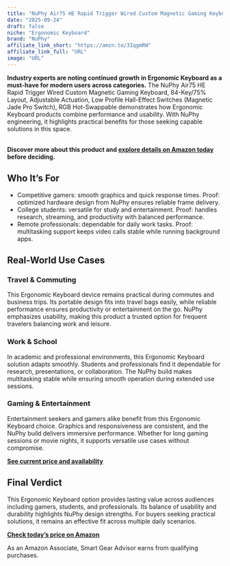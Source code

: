 ```yaml
---
title: "NuPhy Air75 HE Rapid Trigger Wired Custom Magnetic Gaming Keyboard, 84-Key/75% Layout, Adjustable Actuation, Low Profile Hall-Effect Switches (Magnetic Jade Pro Switch), RGB Hot-Swappable"
date: "2025-09-24"
draft: false
niche: "Ergonomic Keyboard"
brand: "NuPhy"
affiliate_link_short: "https://amzn.to/3IqgmRW"
affiliate_link_full: "URL"
image: "URL"
---
```


<p><strong>Industry experts are noting continued growth in Ergonomic Keyboard as a must-have for modern users across categories.</strong> The NuPhy Air75 HE Rapid Trigger Wired Custom Magnetic Gaming Keyboard, 84-Key/75% Layout, Adjustable Actuation, Low Profile Hall-Effect Switches (Magnetic Jade Pro Switch), RGB Hot-Swappable demonstrates how Ergonomic Keyboard products combine performance and usability. With NuPhy engineering, it highlights practical benefits for those seeking capable solutions in this space.</p>
<br>
<strong>Discover more about this product and <a href="https://amzn.to/3IqgmRW" rel="nofollow sponsored">explore details on Amazon today</a> before deciding.</strong>
<br>

<h2>Who It’s For</h2>
<ul>
  <li>Competitive gamers: smooth graphics and quick response times. Proof: optimized hardware design from NuPhy ensures reliable frame delivery.</li>
  <li>College students: versatile for study and entertainment. Proof: handles research, streaming, and productivity with balanced performance.</li>
  <li>Remote professionals: dependable for daily work tasks. Proof: multitasking support keeps video calls stable while running background apps.</li>
</ul>

<h2>Real-World Use Cases</h2>

<h3>Travel & Commuting</h3>
<p>This Ergonomic Keyboard device remains practical during commutes and business trips. Its portable design fits into travel bags easily, while reliable performance ensures productivity or entertainment on the go. NuPhy emphasizes usability, making this product a trusted option for frequent travelers balancing work and leisure.</p>

<h3>Work & School</h3>
<p>In academic and professional environments, this Ergonomic Keyboard solution adapts smoothly. Students and professionals find it dependable for research, presentations, or collaboration. The NuPhy build makes multitasking stable while ensuring smooth operation during extended use sessions.</p>

<h3>Gaming & Entertainment</h3>
<p>Entertainment seekers and gamers alike benefit from this Ergonomic Keyboard choice. Graphics and responsiveness are consistent, and the NuPhy build delivers immersive performance. Whether for long gaming sessions or movie nights, it supports versatile use cases without compromise.</p>

<p><strong><a href="https://amzn.to/3IqgmRW" rel="nofollow sponsored">See current price and availability</a></strong></p>

<h2>Final Verdict</h2>
<p>This Ergonomic Keyboard option provides lasting value across audiences including gamers, students, and professionals. Its balance of usability and durability highlights NuPhy design strengths. For buyers seeking practical solutions, it remains an effective fit across multiple daily scenarios.</p>

<p><strong><a href="https://amzn.to/3IqgmRW" rel="nofollow sponsored">Check today’s price on Amazon</a></strong></p>

<p>As an Amazon Associate, Smart Gear Advisor earns from qualifying purchases.</p>
